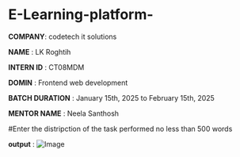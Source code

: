 # E-Learning-platform-

**COMPANY**: codetech it solutions

**NAME** : LK Roghtih

**INTERN ID** : CT08MDM

**DOMIN** : Frontend web  development 

**BATCH DURATION** : January 15th, 2025 to February  15th, 2025

**MENTOR NAME** : Neela Santhosh

#Enter the distripction of the task performed no less than 500 words

**output** : ![Image](https://github.com/user-attachments/assets/9ffccb84-33ae-413f-9705-dca1adf7f548)
